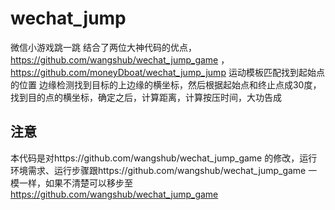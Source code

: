 # wechat_jump
微信小游戏跳一跳
结合了两位大神代码的优点，https://github.com/wangshub/wechat_jump_game  ，https://github.com/moneyDboat/wechat_jump_jump
运动模板匹配找到起始点的位置
边缘检测找到目标的上边缘的横坐标，然后根据起始点和终止点成30度，找到目的点的横坐标，确定之后，计算距离，计算按压时间，大功告成

## 注意 
本代码是对https://github.com/wangshub/wechat_jump_game 的修改，运行环境需求、运行步骤跟https://github.com/wangshub/wechat_jump_game 一模一样，如果不清楚可以移步至 https://github.com/wangshub/wechat_jump_game
